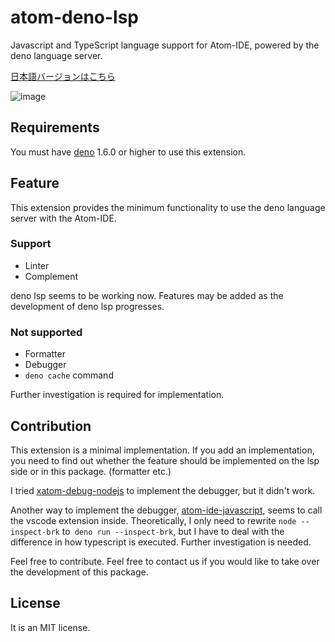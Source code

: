 # atom-deno-lsp

Javascript and TypeScript language support for Atom-IDE, powered by the deno language server.

[日本語バージョンはこちら](./README_ja.md)

![image](https://user-images.githubusercontent.com/40050810/107709560-bba12c00-6d08-11eb-8c45-4e66b51d3da8.png)

## Requirements

You must have [deno](https://deno.land/) 1.6.0 or higher to use this extension.

## Feature

This extension provides the minimum functionality to use the deno language server with the Atom-IDE.

### Support

 - Linter
 - Complement

deno lsp seems to be working now. Features may be added as the development of deno lsp progresses.

### Not supported

 - Formatter
 - Debugger
 - `deno cache` command

Further investigation is required for implementation.

## Contribution

This extension is a minimal implementation. If you add an implementation, you need to find out whether the feature should be implemented on the lsp side or in this package. (formatter etc.)

I tried [xatom-debug-nodejs](https://github.com/xatom-plugins/xatom-debug-nodejs) to implement the debugger, but it didn't work.

Another way to implement the debugger, [atom-ide-javascript](https://github.com/atom-community/atom-ide-javascript), seems to call the vscode extension inside. Theoretically, I only need to rewrite `node --inspect-brk` to` deno run --inspect-brk`, but I have to deal with the difference in how typescript is executed. Further investigation is needed.

Feel free to contribute.
Feel free to contact us if you would like to take over the development of this package.


## License

It is an MIT license.
